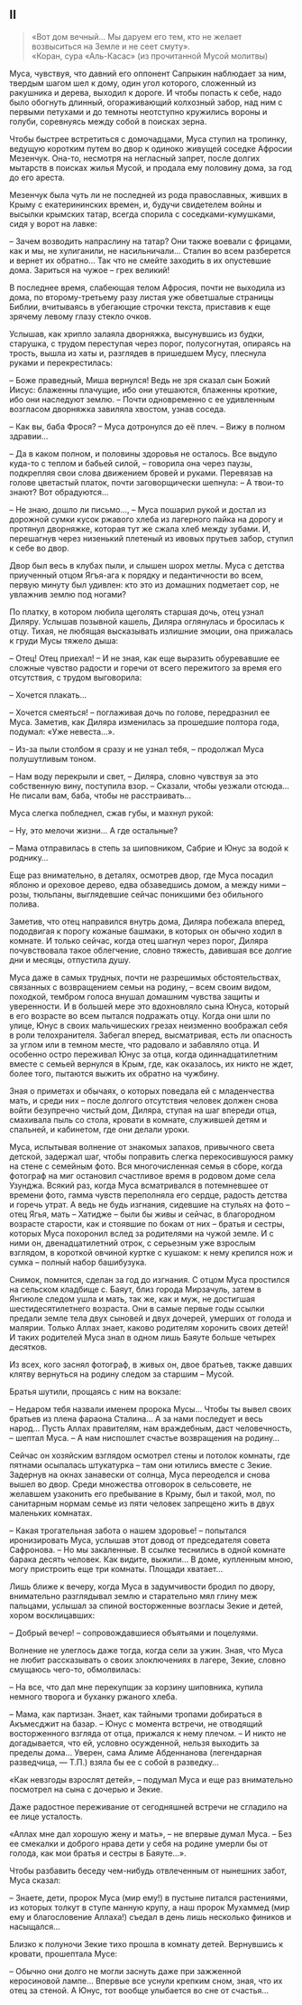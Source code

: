 ## II

> «Вот дом вечный…
Мы даруем его тем, кто не желает возвыситься на Земле и не сеет смуту».  
> «Коран, сура «Аль-Касас» (из прочитанной Мусой молитвы)

Муса, чувствуя, что давний его оппонент Сапрыкин наблюдает за ним, твердым шагом шел к дому, один угол которого, сложенный из ракушника и дерева, выходил к дороге.
И чтобы попасть к себе, надо было обогнуть длинный, огораживающий колхозный забор, над ним с первыми петухами и до темноты неотступно кружились вороны и голуби, соревнуясь между собой в поисках зерна.

Чтобы быстрее встретиться с домочадцами, Муса ступил на тропинку, ведущую коротким путем во двор к одиноко живущей соседке Афросии Мезенчук.
Она-то, несмотря на негласный запрет, после долгих мытарств в поисках жилья Мусой, и продала ему половину дома, за год до его ареста.

Мезенчук была чуть ли не последней из рода православных, живших в Крыму с екатерининских времен, и, будучи свидетелем войны и высылки крымских татар, всегда спорила с соседками-кумушками, сидя у ворот на лавке:

– Зачем возводить напраслину на татар?
Они также воевали с фрицами, как и мы, не хулиганили, не насильничали…
Сталин во всем разберется и вернет их обратно…
Так что не смейте заходить в их опустевшие дома.
Зариться на чужое – грех великий!

В последнее время, слабеющая телом Афросия, почти не выходила из дома, по второму-третьему разу листая уже обветшалые страницы Библии, вчитываясь в убегающие строчки текста, приставив к еще зрячему левому глазу стекло очков.

Услышав, как хрипло залаяла дворняжка, высунувшись из будки, старушка, с трудом переступая через порог, полусогнутая, опираясь на трость, вышла из хаты и, разглядев в пришедшем Мусу, плеснула руками и перекрестилась:

– Боже праведный, Миша вернулся!
Ведь не зря сказал сын Божий Иисус: блаженны плачущие, ибо они утешаются, блаженны кроткие, ибо они наследуют землю.
– Почти одновременно с ее удивленным возгласом дворняжка завиляла хвостом, узнав соседа.

– Как вы, баба Фрося?
– Муса дотронулся до её плеч.
– Вижу в полном здравии…

– Да в каком полном, и половины здоровья не осталось.
Все выдуло куда-то с теплом и бабьей силой, – говорила она через паузы, подкрепляя свои слова движением бровей и руками.
Перевязав на голове цветастый платок, почти заговорщически шепнула:
– А твои-то знают?
Вот обрадуются…

– Не знаю, дошло ли письмо…, – Муса пошарил рукой и достал из дорожной сумки кусок ржавого хлеба из лагерного пайка на дорогу и протянул дворняжке, которая тут же сжала хлеб между зубами.
И, перешагнув через низенький плетеный из ивовых прутьев забор, ступил к себе во двор.

Двор был весь в клубах пыли, и слышен шорох метлы.
Муса с детства приученный отцом Ягъя-ага к порядку и педантичности во всем, первую минуту был удивлен: кто это из домашних подметает cop, не увлажнив землю под ногами?

По платку, в котором любила щеголять старшая дочь, отец узнал Диляру.
Услышав позывной кашель, Диляра оглянулась и бросилась к отцу.
Тихая, не любящая высказывать излишние эмоции, она прижалась к груди Мусы тяжело дыша:

– Отец!
Отец приехал!
– И не зная, как еще выразить обуревавшие ее сложные чувство радости и горечи от всего пережитого за время его отсутствия, с трудом выговорила:

– Хочется плакать…

– Хочется смеяться!
– поглаживая дочь по голове, передразнил ее Муса.
Заметив, как Диляра изменилась за прошедшие полтора года, подумал: «Уже невеста…».

– Из-за пыли столбом я сразу и не узнал тебя, – продолжал Муса полушутливым тоном.

– Нам воду перекрыли и свет, – Диляра, словно чувствуя за это собственную вину, поступила взор.
– Сказали, чтобы уезжали отсюда…
Не писали вам, баба, чтобы не расстраивать…

Муса слегка побледнел, сжав губы, и махнул рукой:

– Ну, это мелочи жизни…
А где остальные?

– Мама отправилась в степь за шиповником, Сабрие и Юнус за водой к роднику…

Еще раз внимательно, в деталях, осмотрев двор, где Муса посадил яблоню и ореховое дерево, едва обзаведшись домом, а между ними – розы, тюльпаны, выглядевшие сейчас поникшими без обильного полива.

Заметив, что отец направился внутрь дома, Диляра побежала вперед, пододвигая к порогу кожаные башмаки, в которых он обычно ходил в комнате.
И только сейчас, когда отец шагнул через порог, Диляра почувствовала такое облегчение, словно тяжесть, давившая все долгие дни и месяцы, отпустила душу.

Муса даже в самых трудных, почти не разрешимых обстоятельствах, связанных с возвращением семьи на родину, – всем своим видом, походкой, тембром голоса внушал домашним чувства защиты и уверенности.
И в большей мере это вдохновляло сына Юнуса, который в его возрасте во всем пытался подражать отцу.
Когда они шли по улице, Юнус в своих мальчишеских грезах неизменно воображал себя в роли телохранителя.
Забегал вперед, высматривая, есть ли опасность за углом или в темном месте, что радовало и забавляло отца.
И особенно остро переживал Юнус за отца, когда одиннадцатилетним вместе с семьей вернулся в Крым, где, как оказалось, их никто не ждет, более того, пытаются выжить их обратно на чужбину.

Зная о приметах и обычаях, о которых поведала ей с младенчества мать, и среди них – после долгого отсутствия человек должен снова войти безупречно чистый дом, Диляра, ступая на шаг впереди отца, смахивала пыль со стола, кровати в комнате, служившей детям и спальней, и кабинетом, где они делали уроки.

Муса, испытывая волнение от знакомых запахов, привычного света детской, задержал шаг, чтобы поправить слегка перекосившуюся рамку на стене с семейным фото.
Вся многочисленная семья в сборе, когда фотограф на миг остановил счастливое время в родовом доме села Узунджа.
Всякий раз, когда Муса всматривался в потемневшее от времени фото, гамма чувств переполняла его сердце, радость детства и горечь утрат.
А ведь не будь изгнания, сидевшие на стульях на фото – отец Ягья, мать – Хатидже – были бы живы и сейчас, в благородном возрасте старости, как и стоявшие по бокам от них – братья и сестры, которых Муса похоронил вслед за родителями на чужой земле.
И с ними он, двенадцатилетний отрок, с серьезным уже взрослым взглядом, в короткой овчиной куртке с кушаком: к нему крепился нож и сумка – полный набор башибузука.

Снимок, помнится, сделан за год до изгнания.
С отцом Муса простился на сельском кладбище с.
Баяут, близ города Мирзачуль, затем в Янгиюле следом ушла и мать, так же, как и муж, не достигшая шестидесятилетнего возраста.
Они в самые первые годы ссылки предали земле тела двух сыновей и двух дочерей, умерших от голода и малярии.
Только Аллах знает, каково родителям хоронить своих детей!
И таких родителей Муса знал в одном лишь Баяуте больше четырех десятков.

Из всех, кого заснял фотограф, в живых он, двое братьев, также давших клятву вернуться на родину следом за старшим – Мусой.

Братья шутили, прощаясь с ним на вокзале:

– Недаром тебя назвали именем пророка Мусы…
Чтобы ты вывел своих братьев из плена фараона Сталина…
А за нами последует и весь народ…
Пусть Аллах правителям, нам враждебным, даст человечность, – шептал Муса.
– А нам ниспошлет счастье возвращения на родину…

Сейчас он хозяйским взглядом осмотрел стены и потолок комнаты, где пятнами осыпалась штукатурка – там они ютились вместе с Зекие.
Задернув на окнах занавески от солнца, Муса переоделся и снова вышел во двор.
Среди множества отговорок в сельсовете, не желавшем узаконить его пребывание в Крыму, был и такой, мол, по санитарным нормам семье из пяти человек запрещено жить в двух маленьких комнатах.

– Какая трогательная забота о нашем здоровье!
– попытался иронизировать Муса, услышав этот довод от председателя совета Сафронова.
– Но мы закаленные.
В ссылке теснились в одной комнате барака десять человек.
Как видите, выжили…
В доме, купленным мною, могу пристроить еще три комнаты.
Площади хватает…

Лишь ближе к вечеру, когда Муса в задумчивости бродил по двору, внимательно разглядывал землю и старательно мял глину меж пальцами, услышал за спиной восторженные возгласы Зекие и детей, хором восклицавших:

– Добрый вечер!
– сопровождавшиеся объятьями и поцелуями.

Волнение не улеглось даже тогда, когда сели за ужин.
Зная, что Муса не любит рассказывать о своих злоключениях в лагере, Зекие, словно смущаюсь чего-то, обмолвилась:

– На все, что дал мне перекупщик за корзину шиповника, купила немного творога и буханку ржаного хлеба.

– Мама, как партизан.
Знает, как тайными тропами добираться в Акъмесджит на базар.
– Юнус с момента встречи, не отводящий восторженного взгляда от отца, прижался к нему плечом.
– И никто не догадывается, что ей, условно осужденной, нельзя выходить за пределы дома…
Уверен, сама Алиме Абденнанова (легендарная разведчица, — Т.П.) взяла бы ее с собой в разведку…

«Как невзгоды взрослят детей», – подумал Муса и еще раз внимательно посмотрел на сына с дочерью и Зекие.

Даже радостное переживание от сегодняшней встречи не сгладило на ее лице усталость.

«Аллах мне дал хорошую жену и мать», – не впервые думал Муса.
– Без ее смекалки и доброго нрава дети у себя на родине умерли бы от голода, как мои братья и сестры в Баяуте…».

Чтобы разбавить беседу чем-нибудь отвлеченным от нынешних забот, Муса сказал:

– Знаете, дети, пророк Муса (мир ему!) в пустыне питался растениями, из которых толкут в ступе манную крупу, а наш пророк Мухаммед (мир ему и благословение Аллаха!) съедал в день лишь несколько фиников и насыщался…

Близко к полуночи Зекие тихо прошла в комнату детей.
Вернувшись к кровати, прошептала Мусе:

– Обычно они долго не могли заснуть даже при зажженной керосиновой лампе…
Впервые все уснули крепким сном, зная, что их отец за стеной.
А Юнус, тот вообще улыбается во сне от счастья…
